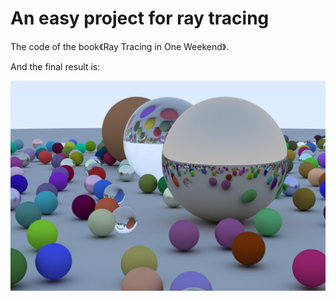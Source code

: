 # An easy project for ray tracing

The code of the book《Ray Tracing in One Weekend》.

And the final result is:

![](https://github.com/N2Man/An-easy-project-for-ray-tracing/blob/master/image.jpg)
